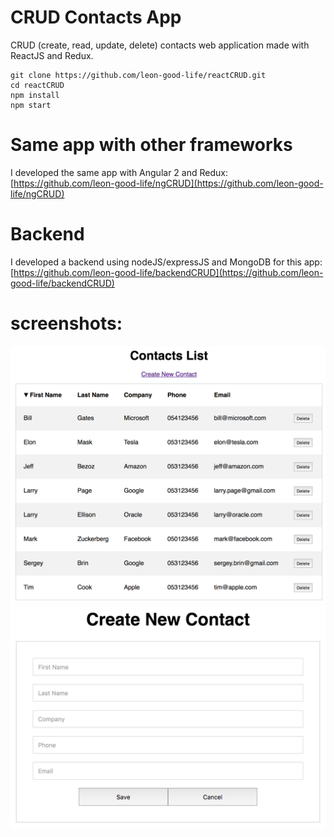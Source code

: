 # CRUD Contacts App
CRUD (create, read, update, delete) contacts web application made with ReactJS and Redux.

    git clone https://github.com/leon-good-life/reactCRUD.git
    cd reactCRUD
    npm install
    npm start

# Same app with other frameworks
I developed the same app with Angular 2 and Redux:
[https://github.com/leon-good-life/ngCRUD](https://github.com/leon-good-life/ngCRUD)

# Backend
I developed a backend using nodeJS/expressJS and MongoDB for this app:
[https://github.com/leon-good-life/backendCRUD](https://github.com/leon-good-life/backendCRUD)

# screenshots:
![screenshot1](screenshot1.png)
![screenshot2](screenshot2.png)
